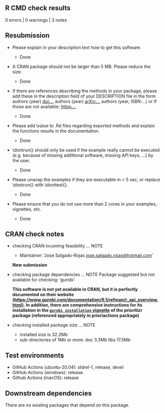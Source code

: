 ## R CMD check results

0 errors | 0 warnings | 3 notes

## Resubmission

* Please explain in your description text how to get this software. 
  - Done

* A CRAN package should not be larger than 5 MB. Please reduce the size. 
  - Done

* If there are references describing the methods in your package, please add these in the description field of your DESCRIPTION file in the form
  authors (year) <doi:...>
  authors (year) <arXiv:...>
  authors (year, ISBN:...)
  or if those are not available: <https:...>
  - Done

* Please add \value to .Rd files regarding exported methods and explain the functions results in the documentation.
  - Done

* \dontrun{} should only be used if the example really cannot be executed (e.g. because of missing additional software, missing API keys, ...) by the user.
  - Done

* Please unwrap the examples if they are executable in < 5 sec, or replace \dontrun{} with \donttest{}.
  - Done

* Please ensure that you do not use more than 2 cores in your examples, vignettes, etc. 
  - Done
  
## CRAN check notes

* checking CRAN incoming feasibility ... NOTE
  - Maintainer: ‘Jose Salgado-Rojas <jose.salgado.rojas@hotmail.com>’
  
  **New submission**
 
* checking package dependencies ... NOTE
  Package suggested but not available for checking: ‘gurobi’

  **This software is not yet available in CRAN, but it is perfectly documented on their website (https://www.gurobi.com/documentation/9.1/refman/r_api_overview.html). In addition, there are comprehensive instructions for its installation in the [`gurobi installation` vignette](https://prioritizr.net/articles/gurobi_installation.html) of the prioritizr package (referenced appropriately in prioriactions package)**

* checking installed package size ... NOTE
  - installed size is 32.2Mb
  - sub-directories of 1Mb or more:
      doc   3.3Mb
      libs  17.5Mb

## Test environments

 - GitHub Actions (ubuntu-20.04): oldrel-1, release, devel
 - GitHub Actions (windows): release
 - Github Actions (macOS): release

## Downstream dependencies

There are no existing packages that depend on this package.
